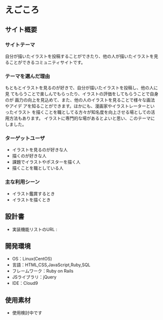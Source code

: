 # えごころ

## サイト概要
### サイトテーマ
自分が描いたイラストを投稿することができたり、他の人が描いたイラストを見ることができるコミュニティサイトです。

### テーマを選んだ理由
もともとイラストを見るのが好きで、自分が描いたイラストを投稿し、他の人に見
てもらうことで楽しんでもらったり、イラストの評価をしてもらうことで自身のが
画力の向上を見込めて、また、他の人のイラストを見ることで様々な画法やアイデ
アを知ることができます。ほかにも、漫画家やイラストレーターといったイラスト
を描くことを職としてる方々が知名度を向上させる場としての活用方法もあります。
イラストに専門的な場があるとよいと思い、このテーマにしました。

### ターゲットユーザ
- イラストを見るのが好きな人
- 描くのが好きな人
- 課題でイラストやポスターを描く人
- 描くことを職としている人

### 主な利用シーン
- イラスト鑑賞するとき
- イラストを描くとき

## 設計書
- 実装機能リストのURL : 

## 開発環境
- OS：Linux(CentOS)
- 言語：HTML,CSS,JavaScript,Ruby,SQL
- フレームワーク：Ruby on Rails
- JSライブラリ：jQuery
- IDE：Cloud9

## 使用素材
- 使用検討中です